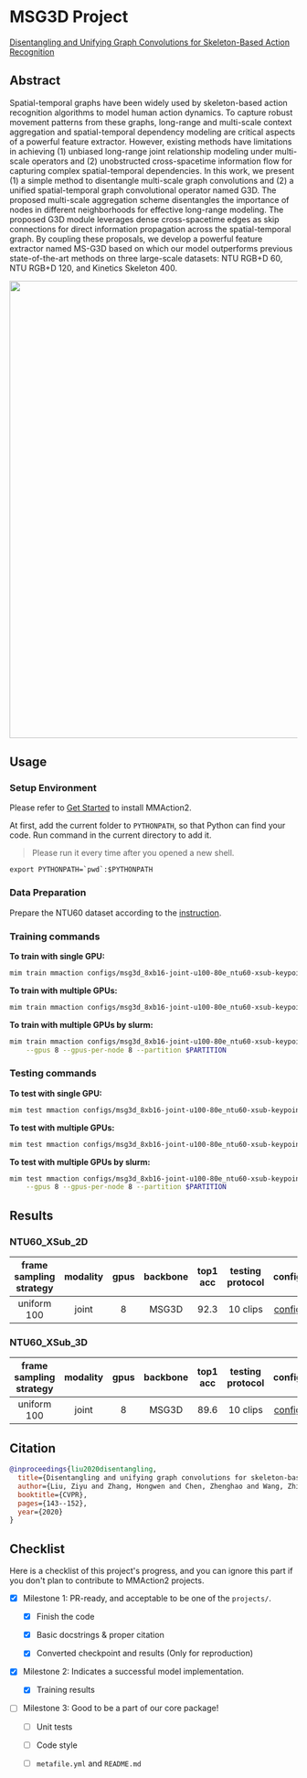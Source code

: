 # MSG3D Project

[Disentangling and Unifying Graph Convolutions for Skeleton-Based Action Recognition](https://arxiv.org/abs/2003.14111)

<!-- [ALGORITHM] -->

## Abstract

<!-- [ABSTRACT] -->

Spatial-temporal graphs have been widely used by skeleton-based action recognition algorithms to model human action dynamics. To capture robust movement patterns from these graphs, long-range and multi-scale context aggregation and spatial-temporal dependency modeling are critical aspects of a powerful feature extractor. However, existing methods have limitations in achieving (1) unbiased long-range joint relationship modeling under multi-scale operators and (2) unobstructed cross-spacetime information flow for capturing complex spatial-temporal dependencies. In this work, we present (1) a simple method to disentangle multi-scale graph convolutions and (2) a unified spatial-temporal graph convolutional operator named G3D. The proposed multi-scale aggregation scheme disentangles the importance of nodes in different neighborhoods for effective long-range modeling. The proposed G3D module leverages dense cross-spacetime edges as skip connections for direct information propagation across the spatial-temporal graph. By coupling these proposals, we develop a powerful feature extractor named MS-G3D based on which our model outperforms previous state-of-the-art methods on three large-scale datasets: NTU RGB+D 60, NTU RGB+D 120, and Kinetics Skeleton 400.

<!-- [IMAGE] -->

<div align=center>
<img src="https://user-images.githubusercontent.com/58767402/223127347-135bb92b-2dee-46d9-95fc-cebf65c27fc8.png" width="800"/>
</div>

## Usage

### Setup Environment

Please refer to [Get Started](https://mmaction2.readthedocs.io/en/1.x/get_started.html) to install MMAction2.

At first, add the current folder to `PYTHONPATH`, so that Python can find your code. Run command in the current directory to add it.

> Please run it every time after you opened a new shell.

```shell
export PYTHONPATH=`pwd`:$PYTHONPATH
```

### Data Preparation

Prepare the NTU60 dataset according to the [instruction](https://github.com/open-mmlab/mmaction2/blob/1.x/tools/data/skeleton/README.md).

### Training commands

**To train with single GPU:**

```bash
mim train mmaction configs/msg3d_8xb16-joint-u100-80e_ntu60-xsub-keypoint-2d.py
```

**To train with multiple GPUs:**

```bash
mim train mmaction configs/msg3d_8xb16-joint-u100-80e_ntu60-xsub-keypoint-2d.py --launcher pytorch --gpus 8
```

**To train with multiple GPUs by slurm:**

```bash
mim train mmaction configs/msg3d_8xb16-joint-u100-80e_ntu60-xsub-keypoint-2d.py --launcher slurm \
    --gpus 8 --gpus-per-node 8 --partition $PARTITION
```

### Testing commands

**To test with single GPU:**

```bash
mim test mmaction configs/msg3d_8xb16-joint-u100-80e_ntu60-xsub-keypoint-2d.py --checkpoint $CHECKPOINT
```

**To test with multiple GPUs:**

```bash
mim test mmaction configs/msg3d_8xb16-joint-u100-80e_ntu60-xsub-keypoint-2d.py --checkpoint $CHECKPOINT --launcher pytorch --gpus 8
```

**To test with multiple GPUs by slurm:**

```bash
mim test mmaction configs/msg3d_8xb16-joint-u100-80e_ntu60-xsub-keypoint-2d.py --checkpoint $CHECKPOINT --launcher slurm \
    --gpus 8 --gpus-per-node 8 --partition $PARTITION
```

## Results

### NTU60_XSub_2D

| frame sampling strategy | modality | gpus | backbone | top1 acc | testing protocol |                                  config                                  |    ckpt    |    log    |
| :---------------------: | :------: | :--: | :------: | :------: | :--------------: | :----------------------------------------------------------------------: | :--------: | :-------: |
|       uniform 100       |  joint   |  8   |  MSG3D   |    92.3     |     10 clips     | [config](./configs/msg3d_8xb16-joint-u100-80e_ntu60-xsub-keypoint-2d.py) | [ckpt](https://download.openmmlab.com/mmaction/v1.0/projects/msg3d/msg3d_8xb16-joint-u100-80e_ntu60-xsub-keypoint-2d/msg3d_8xb16-joint-u100-80e_ntu60-xsub-keypoint-2d_20230309-73b97296.pth) | [log](https://download.openmmlab.com/mmaction/v1.0/projects/msg3d/msg3d_8xb16-joint-u100-80e_ntu60-xsub-keypoint-2d/msg3d_8xb16-joint-u100-80e_ntu60-xsub-keypoint-2d.log) |

### NTU60_XSub_3D

| frame sampling strategy | modality | gpus | backbone | top1 acc | testing protocol |                                  config                                  |    ckpt    |    log    |
| :---------------------: | :------: | :--: | :------: | :------: | :--------------: | :----------------------------------------------------------------------: | :--------: | :-------: |
|       uniform 100       |  joint   |  8   |  MSG3D   |   89.6     |     10 clips     | [config](./configs/msg3d_8xb16-joint-u100-80e_ntu60-xsub-keypoint-3d.py) | [ckpt](https://download.openmmlab.com/mmaction/v1.0/projects/msg3d/msg3d_8xb16-joint-u100-80e_ntu60-xsub-keypoint-3d/msg3d_8xb16-joint-u100-80e_ntu60-xsub-keypoint-3d_20230308-c325d222.pth) | [log](https://download.openmmlab.com/mmaction/v1.0/projects/msg3d/msg3d_8xb16-joint-u100-80e_ntu60-xsub-keypoint-3d/msg3d_8xb16-joint-u100-80e_ntu60-xsub-keypoint-3d.log) |

## Citation

<!-- Replace to the citation of the paper your project refers to. -->

```bibtex
@inproceedings{liu2020disentangling,
  title={Disentangling and unifying graph convolutions for skeleton-based action recognition},
  author={Liu, Ziyu and Zhang, Hongwen and Chen, Zhenghao and Wang, Zhiyong and Ouyang, Wanli},
  booktitle={CVPR},
  pages={143--152},
  year={2020}
}
```

## Checklist

Here is a checklist of this project's progress, and you can ignore this part if you don't plan to contribute to MMAction2 projects.

- [x] Milestone 1: PR-ready, and acceptable to be one of the `projects/`.

  - [x] Finish the code

    <!-- The code's design shall follow existing interfaces and convention. For example, each model component should be registered into `mmaction.registry.MODELS` and configurable via a config file. -->

  - [x] Basic docstrings & proper citation

    <!-- Each major class should contains a docstring, describing its functionality and arguments. If your code is copied or modified from other open-source projects, don't forget to cite the source project in docstring and make sure your behavior is not against its license. Typically, we do not accept any code snippet under GPL license. [A Short Guide to Open Source Licenses](https://medium.com/nationwide-technology/a-short-guide-to-open-source-licenses-cf5b1c329edd) -->

  - [x] Converted checkpoint and results (Only for reproduction)

    <!-- If you are reproducing the result from a paper, make sure the model in the project can match that results. Also please provide checkpoint links or a checkpoint conversion script for others to get the pre-trained model. -->

- [x] Milestone 2: Indicates a successful model implementation.

  - [x] Training results

    <!-- If you are reproducing the result from a paper, train your model from scratch and verified that the final result can match the original result. Usually, ±0.1% is acceptable for the action recognition task on Kinetics400. -->

- [ ] Milestone 3: Good to be a part of our core package!

  - [ ] Unit tests

    <!-- Unit tests for the major module are required. [Example](https://github.com/open-mmlab/mmaction2/blob/1.x/tests/models/backbones/test_resnet.py) -->

  - [ ] Code style

    <!-- Refactor your code according to reviewer's comment. -->

  - [ ] `metafile.yml` and `README.md`

    <!-- It will used for MMAction2 to acquire your models. [Example](https://github.com/open-mmlab/mmaction2/blob/1.x/configs/recognition/swin/metafile.yml). In particular, you may have to refactor this README into a standard one. [Example](https://github.com/open-mmlab/mmaction2/blob/1.x/configs/recognition/swin/README.md) -->
